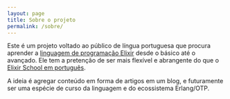 ```yaml
---
layout: page
title: Sobre o projeto
permalink: /sobre/
---
```


Este é um projeto voltado ao público de língua portuguesa que procura aprender
a [linguagem de programação Elixir](https://elixir-lang.com) desde o básico até o avançado.
Ele tem a pretenção de ser mais flexível e abrangente do que o [Elixir School em português](https://elixirschool.com/pt/).

A ideia é agregar conteúdo em forma de artigos em um blog, e futuramente ser uma espécie
de curso da linguagem e do ecossistema Erlang/OTP.
